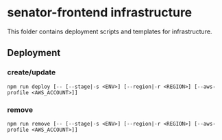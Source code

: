 # senator-frontend infrastructure

This folder contains deployment scripts and templates for infrastructure.

## Deployment

### create/update

    npm run deploy [-- [--stage|-s <ENV>] [--region|-r <REGION>] [--aws-profile <AWS_ACCOUNT>]]

### remove

    npm run remove [-- [--stage|-s <ENV>] [--region|-r <REGION>] [--aws-profile <AWS_ACCOUNT>]]
